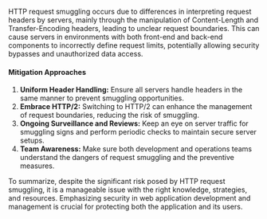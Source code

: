 HTTP request smuggling occurs due to differences in interpreting request headers by servers, mainly through the manipulation of Content-Length and Transfer-Encoding headers, leading to unclear request boundaries. This can cause servers in environments with both front-end and back-end components to incorrectly define request limits, potentially allowing security bypasses and unauthorized data access.

#### Mitigation Approaches

1. **Uniform Header Handling:** Ensure all servers handle headers in the same manner to prevent smuggling opportunities.
2. **Embrace HTTP/2:** Switching to HTTP/2 can enhance the management of request boundaries, reducing the risk of smuggling.
3. **Ongoing Surveillance and Reviews:** Keep an eye on server traffic for smuggling signs and perform periodic checks to maintain secure server setups.
4. **Team Awareness:** Make sure both development and operations teams understand the dangers of request smuggling and the preventive measures.

To summarize, despite the significant risk posed by HTTP request smuggling, it is a manageable issue with the right knowledge, strategies, and resources. Emphasizing security in web application development and management is crucial for protecting both the application and its users.
